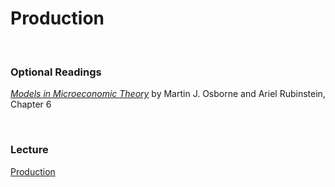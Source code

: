 # Production

<br>

### Optional Readings  

[_Models in Microeconomic Theory_](https://www.openbookpublishers.com/books/10.11647/obp.0211) by 
Martin J. Osborne and Ariel Rubinstein, Chapter 6

<br>

### Lecture  

[Production](production-notes-2022-11-15.pdf)
